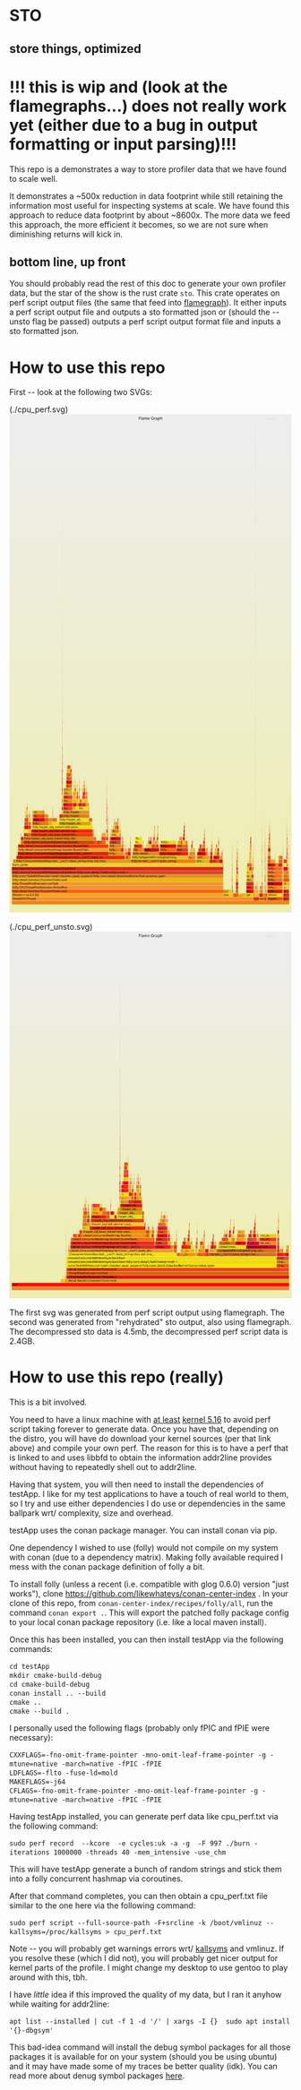 # STO
## store things, optimized

# !!! this is wip and (look at the flamegraphs...) does not really work yet (either due to a bug in output formatting or input parsing)!!!

This repo is a demonstrates a way to store profiler data that we have found to scale well.

It demonstrates a ~500x reduction in data footprint while still retaining the 
information most useful for inspecting systems at scale. We have found this approach to reduce data footprint by about
~8600x. The more data we feed this approach, the more efficient it becomes, so we are not sure when diminishing returns
will kick in.

## bottom line, up front

You should probably read the rest of this doc to generate your own profiler data, but the star of the show is 
the rust crate `sto`. This crate operates on perf script output files (the same that feed into 
[flamegraph](https://github.com/brendangregg/FlameGraph)). It either inputs a perf script output file and outputs a sto
formatted json or (should the --unsto flag be passed) outputs a perf script output format file and inputs a sto formatted
json.

# How to use this repo

First -- look at the following two SVGs:

(./cpu_perf.svg)
<img src="./cpu_perf.svg">

(./cpu_perf_unsto.svg)
<img src="./cpu_perf_unsto.svg">

The first svg was generated from perf script output using flamegraph. The second was generated from "rehydrated"
sto output, also using flamegraph. The decompressed sto data is 4.5mb, the decompressed perf script data is 
2.4GB. 

# How to use this repo (really)

This is a bit involved.

You need to have a linux machine with [at least]((https://github.com/flamegraph-rs/flamegraph/issues/74)) [kernel 5.16](https://michcioperz.com/post/slow-perf-script/) to avoid
perf script taking forever to generate data. Once you have that, depending on the distro, you will have do download
your kernel sources (per that link above) and compile your own perf. The reason for this is to have a perf that is
linked to and uses libbfd to obtain the information addr2line provides without having to repeatedly shell out to 
addr2line.

Having that system, you will then need to install the dependencies of testApp. I like for my test applications to
have a touch of real world to them, so I try and use either dependencies I do use or dependencies in the same
ballpark wrt/ complexity, size and overhead.

testApp uses the conan package manager. You can install conan via pip.

One dependency I wished to use (folly) would not compile on my system with conan (due to a dependency matrix).
Making folly available required I mess with the conan package definition of folly a bit.

To install folly (unless a recent (i.e. compatible with glog 0.6.0) version "just works"), clone
https://github.com/likewhatevs/conan-center-index . In your clone of this repo, from 
`conan-center-index/recipes/folly/all`, run the command `conan export .`. This will export the patched folly
package config to your local conan package repository (i.e. like a local maven install).

Once this has been installed, you can then install testApp via the following commands:
```
cd testApp
mkdir cmake-build-debug
cd cmake-build-debug
conan install .. --build
cmake ..
cmake --build .
```

I personally used the following flags (probably only fPIC and fPIE were necessary):
```
CXXFLAGS=-fno-omit-frame-pointer -mno-omit-leaf-frame-pointer -g -mtune=native -march=native -fPIC -fPIE
LDFLAGS=-flto -fuse-ld=mold
MAKEFLAGS=-j64
CFLAGS=-fno-omit-frame-pointer -mno-omit-leaf-frame-pointer -g -mtune=native -march=native -fPIC -fPIE
```

Having testApp installed, you can generate perf data like cpu_perf.txt via the following command:
```
sudo perf record  --kcore  -e cycles:uk -a -g  -F 997 ./burn -iterations 1000000 -threads 40 -mem_intensive -use_chm
```

This will have testApp generate a bunch of random strings and stick them into a folly concurrent hashmap via
coroutines.

After that command completes, you can then obtain a cpu_perf.txt file similar to the one here via the following command:
```
sudo perf script --full-source-path -F+srcline -k /boot/vmlinuz --kallsyms=/proc/kallsyms > cpu_perf.txt
```

Note -- you will probably get warnings errors wrt/ [kallsyms](https://askubuntu.com/questions/307221/how-to-get-the-address-with-proc-kallsyms) and vmlinuz. If you resolve these (which I did not),
you will probably get nicer output for kernel parts of the profile. I might change my desktop to use gentoo to play 
around with this, tbh.

I have *little* idea if this improved the quality of my data, but I ran it anyhow while waiting for addr2line:
```
apt list --installed | cut -f 1 -d '/' | xargs -I {}  sudo apt install '{}-dbgsym'
```

This bad-idea command will install the debug symbol packages for all those packages it is available 
for on your system (should you be using ubuntu) and it may have made some of my traces be better quality (idk).
You can read more about denug symbol packages [here](https://wiki.ubuntu.com/Debug%20Symbol%20Packages).
